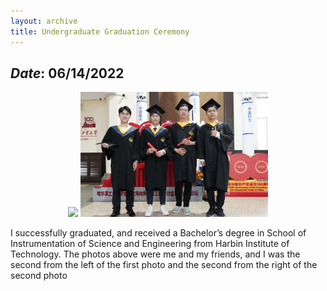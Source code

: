 ```yaml
---
layout: archive
title: Undergraduate Graduation Ceremony
---
```


## *Date*: 06/14/2022

<center>
<figure>
<img src="/news/imgs/BA_gra2.png" width=300px>
<img src="/news/imgs/B_graduate.png" width=300px>
</figure>
</center>

I successfully graduated, and received a Bachelor’s degree in School of Instrumentation of Science and Engineering from Harbin Institute of Technology. The photos above were me and my friends, and I was the second from the left of the first photo and the second from the right of the second photo
